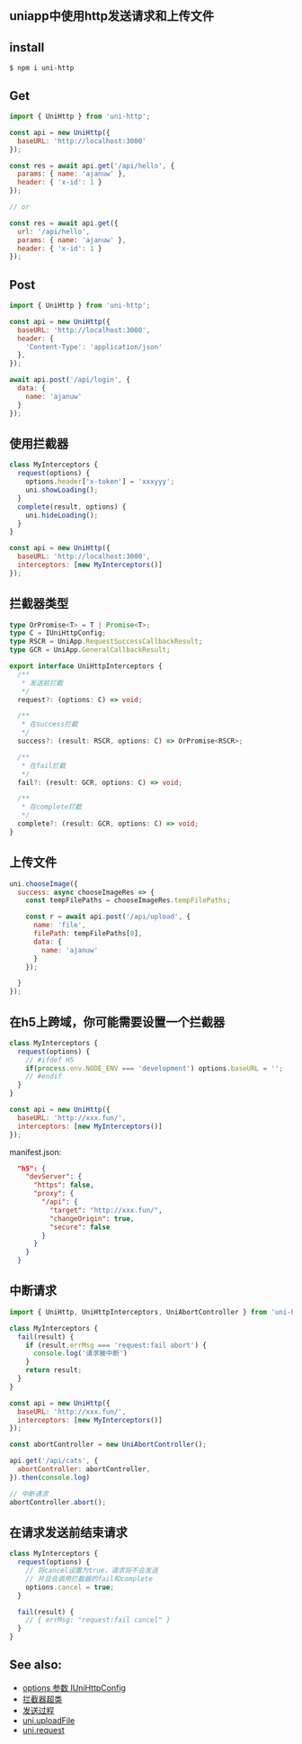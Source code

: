 ## uniapp中使用http发送请求和上传文件

## install
```
$ npm i uni-http
```

## Get
```js
import { UniHttp } from 'uni-http';

const api = new UniHttp({
  baseURL: 'http://localhost:3000'
});

const res = await api.get('/api/hello', {
  params: { name: 'ajanuw' },
  header: { 'x-id': 1 }
});

// or

const res = await api.get({
  url: '/api/hello',
  params: { name: 'ajanuw' },
  header: { 'x-id': 1 }
});
```

## Post
```js
import { UniHttp } from 'uni-http';

const api = new UniHttp({
  baseURL: 'http://localhost:3000',
  header: {
    'Content-Type': 'application/json'
  },
});

await api.post('/api/login', {
  data: {
    name: 'ajanuw'
  }
});
```

## 使用拦截器
```js
class MyInterceptors {
  request(options) {
    options.header['x-token'] = 'xxxyyy';
    uni.showLoading();
  }
  complete(result, options) {
    uni.hideLoading();
  }
}

const api = new UniHttp({
  baseURL: 'http://localhost:3000',
  interceptors: [new MyInterceptors()]
});
```

## 拦截器类型
```ts
type OrPromise<T> = T | Promise<T>;
type C = IUniHttpConfig;
type RSCR = UniApp.RequestSuccessCallbackResult;
type GCR = UniApp.GeneralCallbackResult;

export interface UniHttpInterceptors {
  /**
   * 发送前拦截
   */
  request?: (options: C) => void;

  /**
   * 在success拦截
   */
  success?: (result: RSCR, options: C) => OrPromise<RSCR>;

  /**
   * 在fail拦截
   */
  fail?: (result: GCR, options: C) => void;

  /**
   * 在complete拦截
   */
  complete?: (result: GCR, options: C) => void;
}
```

## 上传文件
```js
uni.chooseImage({
  success: async chooseImageRes => {
    const tempFilePaths = chooseImageRes.tempFilePaths;

    const r = await api.post('/api/upload', {
      name: 'file',
      filePath: tempFilePaths[0],
      data: {
        name: 'ajanuw'
      }
    });

  }
});
```


## 在h5上跨域，你可能需要设置一个拦截器
```js
class MyInterceptors {
  request(options) {
    // #ifdef H5
    if(process.env.NODE_ENV === 'development') options.baseURL = '';
    // #endif
  }
}

const api = new UniHttp({
  baseURL: 'http://xxx.fun/',
  interceptors: [new MyInterceptors()]
});
```

manifest.json:
```json
  "h5": {
    "devServer": {
      "https": false,
      "proxy": {
        "/api": {
          "target": "http://xxx.fun/",
          "changeOrigin": true,
          "secure": false
        }
      }
    }
  }
```

## 中断请求
```js
import { UniHttp, UniHttpInterceptors, UniAbortController } from 'uni-http';

class MyInterceptors {
  fail(result) {
    if (result.errMsg === 'request:fail abort') {
      console.log('请求被中断')
    }
    return result;
  }
}

const api = new UniHttp({
  baseURL: 'http://xxx.fun/',
  interceptors: [new MyInterceptors()]
});

const abortController = new UniAbortController();

api.get('/api/cats', {
  abortController: abortController,
}).then(console.log)

// 中断请求
abortController.abort();
```

## 在请求发送前结束请求
```js
class MyInterceptors {
  request(options) {
    // 将cancel设置为true，请求将不会发送
    // 并且会调用拦截器的fail和complete
    options.cancel = true;
  }

  fail(result) {
    // { errMsg: "request:fail cancel" }
  }
}
```

## See also:
- [options 参数 IUniHttpConfig](https://github.com/januwA/uni-http/blob/main/src/http-config.ts)
- [拦截器超类](https://github.com/januwA/uni-http/blob/main/src/interceptors.ts)
- [发送过程](https://github.com/januwA/uni-http/blob/main/src/uni-http.ts)
- [uni.uploadFile](https://uniapp.dcloud.io/api/request/network-file?id=uploadfile)
- [uni.request](http://uniapp.dcloud.io/api/request/request?id=request)